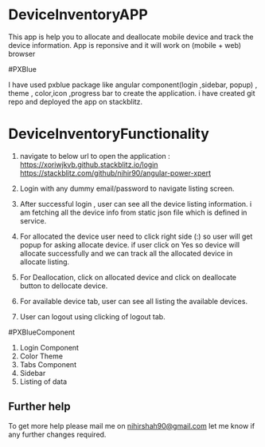 # DeviceInventoryAPP

 This app is help you to allocate and deallocate mobile device and track the device information.  App is reponsive and it will work on (mobile + web) browser


#PXBlue

I have used pxblue package like angular component(login ,sidebar, popup) , theme , color,icon ,progress bar to create the application. i have created git repo and deployed the app on stackblitz.

# DeviceInventoryFunctionality

1.  navigate to below url to open the application :
    https://xoriwjkvb.github.stackblitz.io/login  
    https://stackblitz.com/github/nihir90/angular-power-xpert

2. Login with any dummy email/password to navigate listing screen. 

3. After successful login , user can see all the device listing information. i am fetching all the device info from
   static json file which is defined in service.       

4. For allocated the device user need to click right side (:) so user will get popup for asking allocate device. if 
   user click on Yes so device will allocate successfully and we can track all the allocated device in allocate 
   listing.

5.  For Deallocation, click on allocated device and click on deallocate button to dellocate device.

6.  For available device tab, user can see all listing the available devices.

7.   User can logout using clicking of logout tab.       


#PXBlueComponent

1. Login Component
2. Color Theme 
3. Tabs Component
4. Sidebar
5. Listing of data


## Further help

To get more help please mail me on nihirshah90@gmail.com
let me know if any further changes required. 